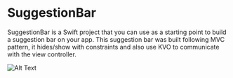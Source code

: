 # SuggestionBar
SuggestionBar is a Swift project that you can use as a starting point to build a suggestion bar on your app. This suggestion bar was built following MVC pattern, it hides/show with constraints and also use KVO to communicate with the view controller.

![Alt Text](https://media.giphy.com/media/fx4TIxprY1dynUckyr/giphy.gif)

